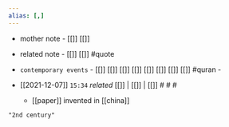 ```yaml
---
alias: [,]
---
```

- mother note - [[]] [[]]
- related note - [[]] [[]] #quote 
- `contemporary events` - [[]] [[]] [[]] [[]] [[]] [[]] [[]] [[]] #quran - 

- [[2021-12-07]]  `15:34` _related_ [[]] | [[]] | [[]] # # #
	- [[paper]] invented in [[china]]

```query
"2nd century"
```